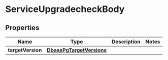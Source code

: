 # ServiceUpgradecheckBody

## Properties
Name | Type | Description | Notes
------------ | ------------- | ------------- | -------------
**targetVersion** | [**DbaasPgTargetVersions**](DbaasPgTargetVersions.md) |  | 
